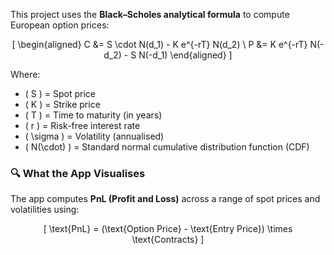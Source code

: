 This project uses the **Black–Scholes analytical formula** to compute European option prices:

<div align="center">

\[
\begin{aligned}
C &= S \cdot N(d_1) - K e^{-rT} N(d_2) \\
P &= K e^{-rT} N(-d_2) - S N(-d_1)
\end{aligned}
\]

</div>

Where:

- \( S \) = Spot price  
- \( K \) = Strike price  
- \( T \) = Time to maturity (in years)  
- \( r \) = Risk-free interest rate  
- \( \sigma \) = Volatility (annualised)  
- \( N(\cdot) \) = Standard normal cumulative distribution function (CDF)

### 🔍 What the App Visualises

The app computes **PnL (Profit and Loss)** across a range of spot prices and volatilities using:

<div align="center">

\[
\text{PnL} = (\text{Option Price} - \text{Entry Price}) \times \text{Contracts}
\]

</div>
